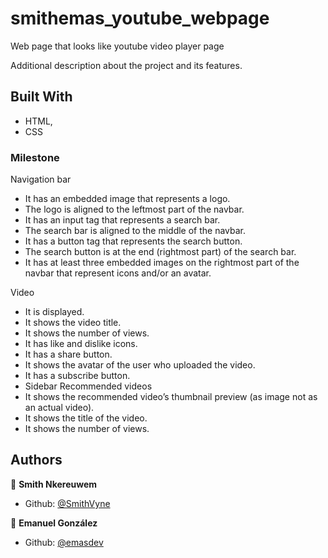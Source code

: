 # smithemas_youtube_webpage
Web page that looks like youtube video player page

Additional description about the project and its features.

## Built With

- HTML,
- CSS

### Milestone

Navigation bar

- It has an embedded image that represents a logo.
- The logo is aligned to the leftmost part of the navbar.
- It has an input tag that represents a search bar.
- The search bar is aligned to the middle of the navbar.
- It has a button tag that represents the search button.
- The search button is at the end (rightmost part) of the search bar.
- It has at least three embedded images on the rightmost part of the navbar that represent icons and/or an avatar.

Video

- It is displayed.
- It shows the video title.
- It shows the number of views.
- It has like and dislike icons.
- It has a share button.
- It shows the avatar of the user who uploaded the video.
- It has a subscribe button.
- Sidebar Recommended videos
- It shows the recommended video’s thumbnail preview (as image not as an actual video).
- It shows the title of the video.
- It shows the number of views.

## Authors

👤 **Smith Nkereuwem**

- Github: [@SmithVyne](https://github.com/smithvyne)


👤 **Emanuel González**

- Github: [@emasdev](https://github.com/emasdev)
